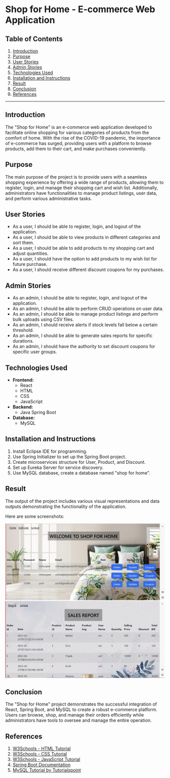 # Shop for Home - E-commerce Web Application

## Table of Contents
1. [Introduction](#introduction)
2. [Purpose](#purpose)
3. [User Stories](#user-stories)
4. [Admin Stories](#admin-stories)
5. [Technologies Used](#technologies-used)
6. [Installation and Instructions](#installation-and-instructions)
7. [Result](#result)
8. [Conclusion](#conclusion)
9. [References](#references)

---

## Introduction
The "Shop for Home" is an e-commerce web application developed to facilitate online shopping for various categories of products from the comfort of home. With the rise of the COVID-19 pandemic, the importance of e-commerce has surged, providing users with a platform to browse products, add them to their cart, and make purchases conveniently.

## Purpose
The main purpose of the project is to provide users with a seamless shopping experience by offering a wide range of products, allowing them to register, login, and manage their shopping cart and wish list. Additionally, administrators have functionalities to manage product listings, user data, and perform various administrative tasks.

## User Stories
- As a user, I should be able to register, login, and logout of the application.
- As a user, I should be able to view products in different categories and sort them.
- As a user, I should be able to add products to my shopping cart and adjust quantities.
- As a user, I should have the option to add products to my wish list for future purchase.
- As a user, I should receive different discount coupons for my purchases.

## Admin Stories
- As an admin, I should be able to register, login, and logout of the application.
- As an admin, I should be able to perform CRUD operations on user data.
- As an admin, I should be able to manage product listings and perform bulk uploads using CSV files.
- As an admin, I should receive alerts if stock levels fall below a certain threshold.
- As an admin, I should be able to generate sales reports for specific durations.
- As an admin, I should have the authority to set discount coupons for specific user groups.

## Technologies Used
- **Frontend:**
  - React
  - HTML
  - CSS
  - JavaScript
- **Backend:**
  - Java Spring Boot
- **Database:**
  - MySQL

## Installation and Instructions
1. Install Eclipse IDE for programming.
2. Use Spring Initializer to set up the Spring Boot project.
3. Create microservices structure for User, Product, and Discount.
4. Set up Eureka Server for service discovery.
5. Use MySQL database, create a database named "shop for home".

## Result
The output of the project includes various visual representations and data outputs demonstrating the functionality of the application.

Here are some screenshots:

![Screenshot 1](https://github.com/vishugirase/shop_for_home/blob/main/Images/Screenshot%202024-03-18%20232949.png)
![Screenshot 2](https://github.com/vishugirase/shop_for_home/blob/main/Images/Screenshot%202024-03-18%20233246.png)


## Conclusion
The "Shop for Home" project demonstrates the successful integration of React, Spring Boot, and MySQL to create a robust e-commerce platform. Users can browse, shop, and manage their orders efficiently while administrators have tools to oversee and manage the entire operation.

## References
1. [W3Schools - HTML Tutorial](https://www.w3schools.com/html/)
2. [W3Schools - CSS Tutorial](https://www.w3schools.com/css/)
3. [W3Schools - JavaScript Tutorial](https://www.w3schools.com/js/)
4. [Spring Boot Documentation](https://spring.io/projects/spring-boot)
5. [MySQL Tutorial by Tutorialspoint](https://www.tutorialspoint.com/mysql/index.htm)
